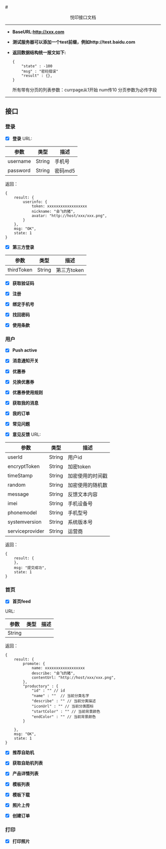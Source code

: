 #<center> 悦印接口文档 </center>

---	


- **BaseURL:http://xxx.com**

- **测试服务器可以添加一个test前缀，例如http://test.baidu.com**

- **返回数据结构统一报文如下:**

	```
	{
		"state" : -100
		"msg" : "密码错误"
		"result" : {},
	}
	```
	所有带有分页的列表参数：currpage从1开始 num传10 分页参数为必传字段
	
---	
	
## 接口

### 登录

- [x] **登录**
URL:

参数 | 类型|  描述| 
---|---|---
username | String |手机号
password | String |密码md5

返回：

```
{
	result: {
		userinfo: {
			token: xxxxxxxxxxxxxxxxxx
			nickname: "会飞的猪",
			avatar: "http://host/xxx/xxx.png",
		}
	},
	msg: "OK",
	state: 1
}
```

- [x] **第三方登录**

参数 | 类型|  描述| 
---|---|---
thirdToken | String |第三方token

- [x] **获取验证码**

- [x] **注册**

- [x] **绑定手机号**

- [x] **找回密码**

- [x] **使用条款**

### 用户

- [x] **Push active**

- [x] **消息通知开关**

- [x] **优惠券**

- [x] **兑换优惠券**

- [x] **优惠券使用规则**

- [x] **获取我的消息**

- [x] **我的订单**

- [x] **常见问题**

- [x] **意见反馈**
URL:

参数 | 类型|  描述| 
---|---|---
userId | String | 用户id 
encryptToken | String | 加密token 
timeStamp | String | 加密使用的时间戳 
random | String | 加密使用的随机数 
message | String |反馈文本内容 
imei | String | 手机设备号 
phonemodel | String | 手机型号 
systemversion | String | 系统版本号 
serviceprovider | String | 运营商

返回：

```
{
	result: {
	},
	msg: "提交成功",
	state: 1
}
```

### 首页

- [x] **首页feed**

URL:

参数 | 类型|  描述| 
---|---|---
  | String |

返回：

```
{
	result: {
		promote: {
			name: xxxxxxxxxxxxxxxxxx
			describe: "会飞的猪",
			contentUrl: "http://host/xxx/xxx.png",
		},
		"productory" : {
			"id" : "" // id
			"name" : ""  // 当前分类名字
			"describe" : "" // 当前分类描述
			"iconUrl" : "" // 当前分类图标
			"startColor" : "" // 当前背景颜色
			"endColor" : "" // 当前背景颜色
		}
		
	},
	msg: "OK",
	state: 1
}
```

- [x] **推荐自助机**

- [x] **获取自助机列表**

- [x] **产品详情列表**

- [x] **模板列表**

- [x] **模板下载**

- [x] **照片上传**

- [x] **创建订单**


### 打印

- [x] **打印照片**




